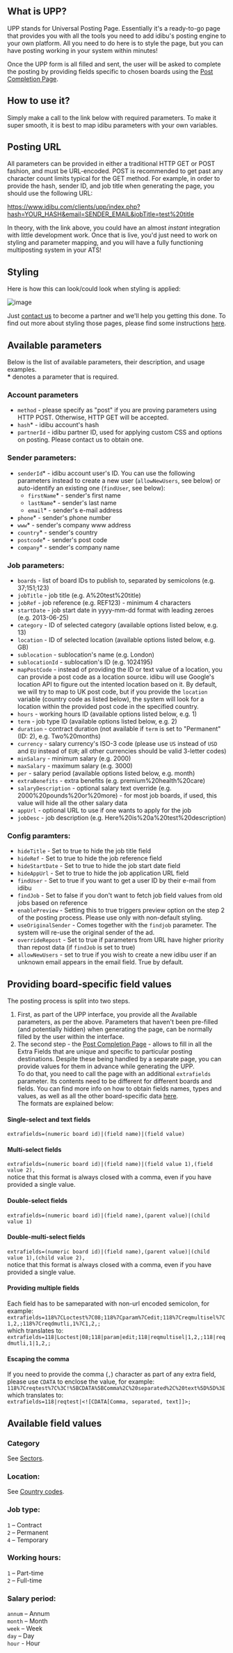 ## What is UPP?
UPP stands for Universal Posting Page. Essentially it's a ready-to-go page that provides you with all the tools you need to add idibu's posting engine to your own platform. All you need to do here is to style the page, but you can have posting working in your system within minutes!

Once the UPP form is all filled and sent, the user will be asked to complete the posting by providing fields specific to chosen boards using the [Post Completion Page](https://github.com/oneworldmarket/idibu-api/blob/master/posting-api/pcp.md).

## How to use it?
Simply make a call to the link below with required parameters. To make it super smooth, it is best to map idibu parameters with your own variables.

## Posting URL
All parameters can be provided in either a traditional HTTP GET or POST fashion, and must be URL-encoded. POST is recommended to get past any character count limits typical for the GET method. For example, in order to provide the hash, sender ID, and job title when generating the page, you should use the following URL:

https://www.idibu.com/clients/upp/index.php?hash=YOUR_HASH&email=SENDER_EMAIL&jobTitle=test%20title

In theory, with the link above, you could have an almost _instant_ integration with little development work. Once that is live, you'd just need to work on styling and parameter mapping, and you will have a fully functioning multiposting system in your ATS!

## Styling
Here is how this can look/could look when styling is applied:

![image](https://www.evernote.com/shard/s383/sh/282b25e9-2780-49ea-acf7-7575a496a640/1cc19af67c2f681f365f633470598ac8/res/5ba5bfaa-a032-4a40-b5aa-77ca48aa5a5e/skitch.png)

Just [contact us](mailto:good@idibu.com) to become a partner and we'll help you getting this done. To find out more about styling those pages, please find some instructions [here](https://github.com/oneworldmarket/idibu-api/blob/master/UPP/styling.md).

## Available parameters
Below is the list of available parameters, their description, and usage examples.<br/><strong>*</strong> denotes a parameter that is required.

### Account parameters
- `method` - please specify as "post" if you are proving parameters using HTTP POST. Otherwise, HTTP GET will be accepted.
- `hash`* - idibu account's hash
- `partnerId` - idibu partner ID, used for applying custom CSS and options on posting. Please contact us to obtain one.

### Sender parameters:
- `senderId`* - idibu account user's ID. You can use the following parameters instead to create a new user (`allowNewUsers`, see below) or auto-identify an existing one (`findUser`, see below):
   - `firstName`* - sender's first name
   - `lastName`* - sender's last name
   - `email`* - sender's e-mail address
- `phone`* - sender's phone number
- `www`* - sender's company www address
- `country`* - sender's country
- `postcode`* - sender's post code
- `company`* - sender's company name

### Job parameters:
- `boards` - list of board IDs to publish to, separated by semicolons (e.g. 37;151;123)
- `jobTitle` - job title (e.g. A%20test%20title)
- `jobRef` - job reference (e.g. REF123) - minimum 4 characters
- `startDate` - job start date in yyyy-mm-dd format with leading zeroes (e.g. 2013-06-25)
- `category` - ID of selected category (available options listed below, e.g. 13)
- `location` - ID of selected location (available options listed below, e.g. GB)
- `sublocation` - sublocation's name (e.g. London)
- `sublocationId` - sublocation's ID (e.g. 1024195)
- `mapPostCode` - instead of providing the ID or text value of a location, you can provide a post code as a location source. idibu will use Google's location API to figure out the intented location based on it. By default, we will try to map to UK post code, but if you provide the `location` variable (country code as listed below), the system will look for a location within the provided post code in the specified country.
- `hours` - working hours ID (available options listed below, e.g. 1)
- `term` - job type ID (available options listed below, e.g. 2)
- `duration` - contract duration (not available if `term` is set to "Permanent" (ID: 2), e.g. Two%20months)
- `currency` - salary currency's ISO-3 code (please use `US` instead of `USD` and `EU` instead of `EUR`; all other currencies should be valid 3-letter codes)
- `minSalary` - minimum salary (e.g. 2000)
- `maxSalary` - maximum salary (e.g. 3000)
- `per` - salary period (available options listed below, e.g. month)
- `extraBenefits` - extra benefits (e.g. premium%20health%20care)
- `salaryDescription` - optional salary text override (e.g. 2000%20pounds%20or%20more) - for most job boards, if used, this value will hide all the other salary data
- `appUrl` - optional URL to use if one wants to apply for the job
- `jobDesc` - job description (e.g. Here%20is%20a%20test%20description)

### Config paramters:
- `hideTitle` - Set to true to hide the job title field
- `hideRef` - Set to true to hide the job reference field
- `hideStartDate` - Set to true to hide the job start date field
- `hideAppUrl` - Set to true to hide the job application URL field
- `findUser` - Set to true if you want to get a user ID by their e-mail from idibu
- `findJob` - Set to false if you don't want to fetch job field values from old jobs based on reference
- `enablePreview` - Setting this to true triggers preview option on the step 2 of the posting process. Please use only with non-default styling.
- `useOriginalSender` - Comes together with the `findjob` parameter. The system will re-use the original sender of the ad.
- `overrideRepost` - Set to true if parameters from URL have higher priority than repost data (if `findJob` is set to true)
- `allowNewUsers` - set to true if you wish to create a new idibu user if an unknown email appears in the email field. True by default.

## Providing board-specific field values
The posting process is split into two steps. 

1. First, as part of the UPP interface, you provide all the Available parameters, as per the above. Parameters that haven't been pre-filled (and potentially hidden) when generating the page, can be normally filled by the user within the interface.
2. The second step - the [Post Completion Page](https://github.com/oneworldmarket/idibu-api/blob/master/posting-api/pcp.md) - allows to fill in all the Extra Fields that are unique and specific to particular posting destinations. Despite these being handled by a separate page, you can provide values for them in advance while generating the UPP.<br/>To do that, you need to call the page with an additional `extrafields` parameter. Its contents need to be different for different boards and fields. You can find more info on how to obtain fields names, types and values, as well as all the other board-specific data [here](https://github.com/oneworldmarket/idibu-api/blob/master/posting-api/board-specific-fields.md).<br/>The formats are explained below:

#### Single-select and text fields
`extrafields=(numeric board id)|(field name)|(field value)`

#### Multi-select fields
`extrafields=(numeric board id)|(field name)|(field value 1),(field value 2),`<br/>
notice that this format is always closed with a comma, even if you have provided a single value.

#### Double-select fields
`extrafields=(numeric board id)|(field name),(parent value)|(child value 1)`

#### Double-multi-select fields
`extrafields=(numeric board id)|(field name),(parent value)|(child value 1),(child value 2),`<br/>
notice that this format is always closed with a comma, even if you have provided a single value.

#### Providing multiple fields
Each field has to be sameparated with non-url encoded semicolon, for example:<br/>
`extrafields=118%7CLoctest%7C08;118%7Cparam%7Cedit;118%7Creqmultisel%7C1,2,;118%7Creqdmutli,1%7C1,2,;`<br/>
which translates to:<br/>
`extrafields=118|Loctest|08;118|param|edit;118|reqmultisel|1,2,;118|reqdmutli,1|1,2,;`

#### Escaping the comma
If you need to provide the comma (`,`) character as part of any extra field, please use `CDATA` to enclose the value, for example:<br/>
`118%7Creqtest%7C%3C!%5BCDATA%5BComma%2C%20separated%2C%20text%5D%5D%3E`<br/>
which translates to:<br/>
`extrafields=118|reqtest|<![CDATA[Comma, separated, text]]>;`

## Available field values

### Category
See [Sectors](https://github.com/oneworldmarket/idibu-api/blob/master/posting-api/Sector-and-locations.md#sectors).

### Location:
See [Country codes](https://github.com/oneworldmarket/idibu-api/blob/master/posting-api/Sector-and-locations.md#country-codes).

### Job type:
`1` – Contract<br/>
`2` – Permanent<br/>
`4` – Temporary

### Working hours:
`1` – Part-time<br/>
`2` – Full-time

### Salary period:
`annum` – Annum<br/>
`month` – Month<br/>
`week` – Week<br/>
`day` – Day<br/>
`hour` - Hour
